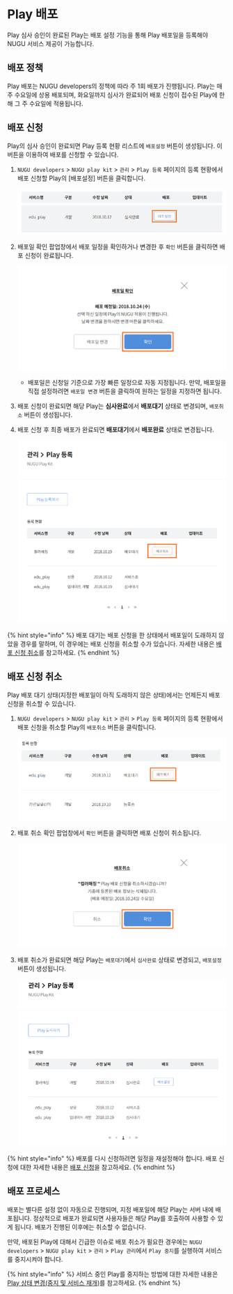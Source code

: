 # Play 배포

Play 심사 승인이 완료된 Play는 배포 설정 기능을 통해 Play 배포일을 등록해야 NUGU 서비스 제공이 가능합니다.

## 배포 정책 <a id="distribution-policy"></a>

Play 배포는 NUGU developers의 정책에 따라 주 1회 배포가 진행됩니다. Play는 매주 수요일에 상용 배포되며, 화요일까지 심사가 완료되어 배포 신청이 접수된 Play에 한해 그 주 수요일에 적용됩니다.

## 배포 신청 <a id="distribution-request"></a>

Play의 심사 승인이 완료되면 Play 등록 현황 리스트에 `배포설정` 버튼이 생성됩니다. 이 버튼을 이용하여 배포를 신청할 수 있습니다.

1. `NUGU developers` &gt; `NUGU play kit` &gt; `관리` &gt; `Play 등록` 페이지의 등록 현황에서 배포 신청할 Play의 \[배포설정\] 버튼을 클릭합니다.

   ![](../../.gitbook/assets/ch5_512_c01.png)

2. 배포일 확인 팝업창에서 배포 일정을 확인하거나 변경한 후 `확인` 버튼을 클릭하면 배포 신청이 완료됩니다.

   ![](../../.gitbook/assets/ch5_512_c02.png)

   * 배포일은 신청일 기준으로 가장 빠른 일정으로 자동 지정됩니다. 만약, 배포일을 직접 설정하려면 `배포일 변경` 버튼을 클릭하여 원하는 일정을 지정하면 됩니다.

3. 배포 신청이 완료되면 해당 Play는 **심사완료**에서 **배포대기** 상태로 변경되며, `배포취소` 버튼이 생성됩니다.
4. 배포 신청 후 최종 배포가 완료되면 **배포대기**에서 **배포완료** 상태로 변경됩니다.

   ![](../../.gitbook/assets/ch5_512_c03.png)

{% hint style="info" %}
배포 대기는 배포 신청을 한 상태에서 배포일이 도래하지 않았을 경우를 말하며, 이 경우에는 배포 신청을 취소할 수가 있습니다. 자세한 내용은 [배포 신청 취소](./#distribution-requestcancellation)를 참고하세요.
{% endhint %}

## 배포 신청 취소 <a id="distribution-requestcancellation"></a>

Play 배포 대기 상태\(지정한 배포일이 아직 도래하지 않은 상태\)에서는 언제든지 배포 신청을 취소할 수 있습니다.

1. `NUGU developers` &gt; `NUGU play kit` &gt; `관리` &gt; `Play 등록` 페이지의 등록 현황에서 배포 신청을 취소할 Play의 `배포취소` 버튼을 클릭합니다.

   ![](../../.gitbook/assets/ch5_513_c01.png)

2. 배포 취소 확인 팝업창에서 `확인` 버튼을 클릭하면 배포 신청이 취소됩니다.

   ![](../../.gitbook/assets/ch5_513_c02.png)

3. 배포 취소가 완료되면 해당 Play는 `배포대기`에서 `심사완료` 상태로 변경되고, `배포설정` 버튼이 생성됩니다.

   ![](../../.gitbook/assets/ch5_513_c03.png)

{% hint style="info" %}
배포를 다시 신청하려면 일정을 재설정해야 합니다. 배포 신청에 대한 자세한 내용은 [배포 신청](./#distribution-request)을 참고하세요.
{% endhint %}

## 배포 프로세스 <a id="distribution-process"></a>

배포는 별다른 설정 없이 자동으로 진행되며, 지정 배포일에 해당 Play는 서버 내에 배포됩니다. 정상적으로 배포가 완료되면 사용자들은 해당 Play를 호출하여 사용할 수 있게 됩니다. 배포가 진행된 이후에는 취소할 수 없습니다.

만약, 배포된 Play에 대해서 긴급한 이슈로 배포 취소가 필요한 경우에는 `NUGU developers` &gt; `NUGU play kit` &gt; `관리` &gt; `Play 관리`에서 `Play 중지`를 실행하여 서비스를 중지시켜야 합니다.

{% hint style="info" %}
서비스 중인 Play를 중지하는 방법에 대한 자세한 내용은 [Play 상태 변경\(중지 및 서비스 재개\)](../manage-a-play/#change-play-status)를 참고하세요.
{% endhint %}

